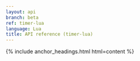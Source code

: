 ```yaml
---
layout: api
branch: beta
ref: timer-lua
language: Lua
title: API reference (timer-lua)
---
```

{% include anchor_headings.html html=content %}